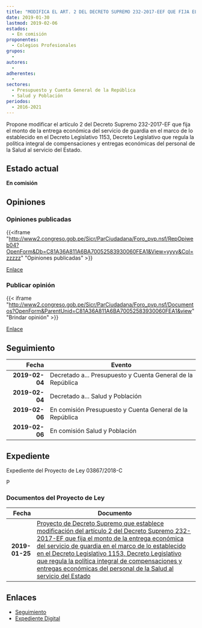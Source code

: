 ```yaml
---
title: "MODIFICA EL ART. 2 DEL DECRETO SUPREMO 232-2017-EEF QUE FIJA EL MONTO DE LA ENTREGA ECONÓMICA DEL SERVICIO DE GUARDIA EN EL MARCO DE LO ESTABLECIDO EN EL DECRETO LEGISLATIVO 1153, DECRETO LEGISLATIVO QUE REGULA LA POLÍTICA INTEGRAL DE COMPENSACIONES Y ENTREGAS ECONÓMICAS DEL PERSONAL DE LA SALUD"
date: 2019-01-30
lastmod: 2019-02-06
estados: 
  - En comisión
proponentes: 
  - Colegios Profesionales
grupos: 
  - 
autores: 
  - 
adherentes: 
  - 
sectores: 
  - Presupuesto y Cuenta General de la República
  - Salud y Población
periodos: 
  - 2016-2021
---
```


Propone modificar el artículo 2 del Decreto Supremo 232-2017-EF que fija el monto de la entrega económica del servicio de guardia en el marco de lo establecido en el Decreto Legislativo 1153, Decreto Legislativo que regula la política integral de compensaciones y entregas económicas del personal de la Salud al servicio del Estado.


## Estado actual

**En comisión**

## Opiniones

### Opiniones publicadas

{{<iframe "http://www2.congreso.gob.pe/Sicr/ParCiudadana/Foro_pvp.nsf/RepOpiweb04?OpenForm&Db=C81A36A811A6BA70052583930060FEA1&View=yyyy&Col=zzzzz" "Opiniones publicadas" >}}

[Enlace](http://www2.congreso.gob.pe/Sicr/ParCiudadana/Foro_pvp.nsf/RepOpiweb04?OpenForm&Db=C81A36A811A6BA70052583930060FEA1&View=yyyy&Col=zzzzz)
### Publicar opinión

{{< iframe "http://www2.congreso.gob.pe/Sicr/ParCiudadana/Foro_pvp.nsf/Documentos?OpenForm&ParentUnid=C81A36A811A6BA70052583930060FEA1&view" "Brindar opinión" >}}

[Enlace](http://www2.congreso.gob.pe/Sicr/ParCiudadana/Foro_pvp.nsf/Documentos?OpenForm&ParentUnid=C81A36A811A6BA70052583930060FEA1&view)

## Seguimiento

| Fecha | Evento |
|------:|--------|
| **2019-02-04** | Decretado a... Presupuesto y Cuenta General de la República|
| **2019-02-04** | Decretado a... Salud y Población|
| **2019-02-06** | En comisión Presupuesto y Cuenta General de la República|
| **2019-02-06** | En comisión Salud y Población|


## Expediente

Expediente del Proyecto de Ley 03867/2018-C

P


### Documentos del Proyecto de Ley

| Fecha | Documento |
|------:|--------|
| **2019-01-25** | [Proyecto de Decreto Supremo que establece modificación del artículo 2 del Decreto Supremo 232-2017-EF que fija el monto de la entrega económica del servicio de guardia en el marco de lo establecido en el Decreto Legislativo 1153, Decreto Legislativo que regula la política integral de compensaciones y entregas económicas del personal de la Salud al servicio del Estado](http://www.leyes.congreso.gob.pe/Documentos/2016_2021/Proyectos_de_Ley_y_de_Resoluciones_Legislativas/PL0386720190124.pdf) |

## Enlaces 

- [Seguimiento](http://www2.congreso.gob.pe/Sicr/TraDocEstProc/CLProLey2016.nsf/f7fff46988ca05b1052578e100829cc7/1f2c21db04a55da205258393005cac21?OpenDocument)
- [Expediente Digital](http://www2.congreso.gob.pe/Sicr/TraDocEstProc/CLProLey2016.nsf/f7fff46988ca05b1052578e100829cc7/1f2c21db04a55da205258393005cac21?OpenDocument&Click=05257FB7005EB655.eb71d0cf91d8294e05256cdf006b5706/$Body/0.1C6C)
